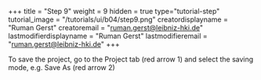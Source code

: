 +++
title = "Step 9"
weight = 9
hidden = true
type="tutorial-step"
tutorial_image = "/tutorials/ui/b04/step9.png"
creatordisplayname = "Ruman Gerst"
creatoremail = "ruman.gerst@leibniz-hki.de"
lastmodifierdisplayname = "Ruman Gerst"
lastmodifieremail = "ruman.gerst@leibniz-hki.de"
+++

To save the project, go to the Project tab (red arrow 1) and select the saving mode, e.g. Save As (red arrow 2)